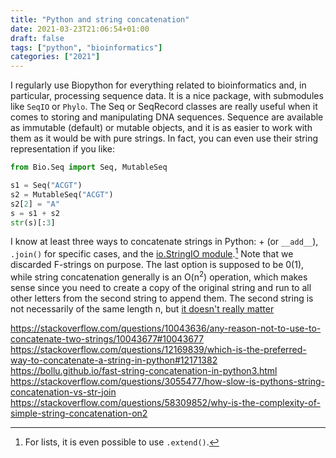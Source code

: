 ```yaml
---
title: "Python and string concatenation"
date: 2021-03-23T21:06:54+01:00
draft: false
tags: ["python", "bioinformatics"]
categories: ["2021"]
---
```


I regularly use Biopython for everything related to bioinformatics and, in particular, processing sequence data. It is a nice package, with submodules like `SeqIO` or `Phylo`. The Seq or SeqRecord classes are really useful when it comes to storing and manipulating DNA sequences. Sequence are available as immutable (default) or mutable objects, and it is as easier to work with them as it would be with pure strings. In fact, you can even use their string representation if you like:

```python
from Bio.Seq import Seq, MutableSeq

s1 = Seq("ACGT")
s2 = MutableSeq("ACGT")
s2[2] = "A"
s = s1 + s2
str(s)[:3]
```

I know at least three ways to concatenate strings in Python: + (or `__add__`), `.join()` for specific cases, and the [io.StringIO module](https://bollu.github.io/fast-string-concatenation-in-python3.html).[^1] Note that we discarded F-strings on purpose. The last option is supposed to be 0(1), while string concatenation generally is an O(n<sup>2</sup>) operation, which makes sense since you need to create a copy of the original string and run to all other letters from the second string to append them. The second string is not necessarily of the same length n, but [it doesn't really matter](https://stackoverflow.com/a/58310567/420055)

[^1]: For lists, it is even possible to use `.extend()`.


https://stackoverflow.com/questions/10043636/any-reason-not-to-use-to-concatenate-two-strings/10043677#10043677
https://stackoverflow.com/questions/12169839/which-is-the-preferred-way-to-concatenate-a-string-in-python#12171382
https://bollu.github.io/fast-string-concatenation-in-python3.html
https://stackoverflow.com/questions/3055477/how-slow-is-pythons-string-concatenation-vs-str-join
https://stackoverflow.com/questions/58309852/why-is-the-complexity-of-simple-string-concatenation-on2
